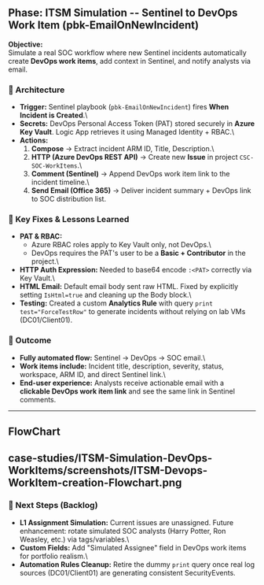 ## Phase: ITSM Simulation -- Sentinel to DevOps Work Item (pbk-EmailOnNewIncident)

**Objective:**\
Simulate a real SOC workflow where new Sentinel incidents automatically
create **DevOps work items**, add context in Sentinel, and notify
analysts via email.

### 🔹 Architecture

-   **Trigger:** Sentinel playbook (`pbk-EmailOnNewIncident`) fires
    **When Incident is Created**.\
-   **Secrets:** DevOps Personal Access Token (PAT) stored securely in
    **Azure Key Vault**. Logic App retrieves it using Managed Identity +
    RBAC.\
-   **Actions:**
    1.  **Compose** → Extract incident ARM ID, Title, Description.\
    2.  **HTTP (Azure DevOps REST API)** → Create new **Issue** in
        project `CSC-SOC-WorkItems`.\
    3.  **Comment (Sentinel)** → Append DevOps work item link to the
        incident timeline.\
    4.  **Send Email (Office 365)** → Deliver incident summary + DevOps
        link to SOC distribution list.

### 🔹 Key Fixes & Lessons Learned

-   **PAT & RBAC:**
    -   Azure RBAC roles apply to Key Vault only, not DevOps.\
    -   DevOps requires the PAT's user to be a **Basic + Contributor**
        in the project.\
-   **HTTP Auth Expression:** Needed to base64 encode `:<PAT>` correctly
    via Key Vault.\
-   **HTML Email:** Default email body sent raw HTML. Fixed by
    explicitly setting `IsHtml=true` and cleaning up the Body block.\
-   **Testing:** Created a custom **Analytics Rule** with query
    `print test="ForceTestRow"` to generate incidents without relying on
    lab VMs (DC01/Client01).

### 🔹 Outcome

-   **Fully automated flow:** Sentinel → DevOps → SOC email.\
-   **Work items include:** Incident title, description, severity,
    status, workspace, ARM ID, and direct Sentinel link.\
-   **End-user experience:** Analysts receive actionable email with a
    **clickable DevOps work item link** and see the same link in
    Sentinel comments.
---
## FlowChart
   case-studies/ITSM-Simulation-DevOps-WorkItems/screenshots/ITSM-Devops-WorkItem-creation-Flowchart.png
---
### 🔹 Next Steps (Backlog)

-   **L1 Assignment Simulation:** Current issues are unassigned. Future
    enhancement: rotate simulated SOC analysts (Harry Potter, Ron
    Weasley, etc.) via tags/variables.\
-   **Custom Fields:** Add "Simulated Assignee" field in DevOps work
    items for portfolio realism.\
-   **Automation Rules Cleanup:** Retire the dummy `print` query once
    real log sources (DC01/Client01) are generating consistent
    SecurityEvents.
